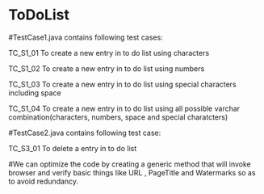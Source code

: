 # ToDoList

#TestCase1.java contains following test cases:

TC_S1_01	To create a new entry in to do list using characters

TC_S1_02	To create a new entry in to do list using numbers

TC_S1_03	To create a new entry in to do list using special characters including space

TC_S1_04	To create a new entry in to do list using all possible varchar combination(characters, numbers, space and special charatcters)

#TestCase2.java contains following test case:

TC_S3_01	To delete a entry in to do list


#We can optimize the code by creating a generic method that will invoke browser and verify basic things like URL , PageTitle and Watermarks 
so as to avoid redundancy.
